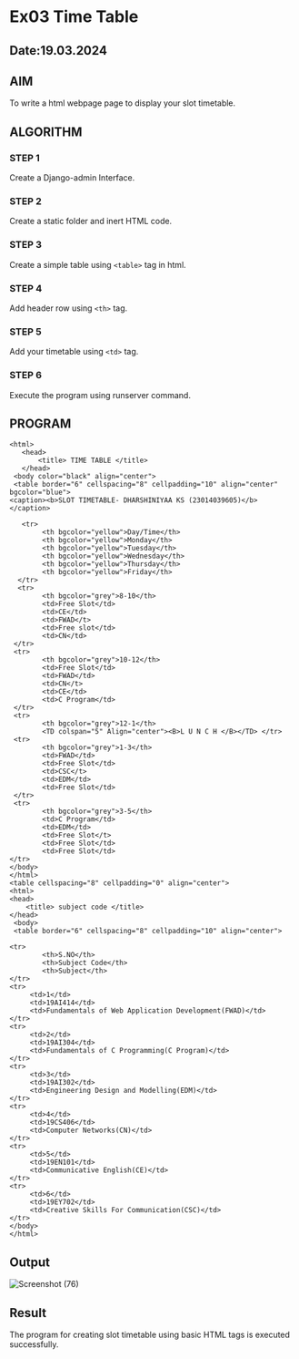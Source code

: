 # Ex03 Time Table
## Date:19.03.2024

## AIM
To write a html webpage page to display your slot timetable.

## ALGORITHM
### STEP 1
Create a Django-admin Interface.

### STEP 2
Create a static folder and inert HTML code.

### STEP 3
Create a simple table using ```<table>``` tag in html.

### STEP 4
Add header row using ```<th>``` tag.

### STEP 5
Add your timetable using ```<td>``` tag.

### STEP 6
Execute the program using runserver command.

## PROGRAM
```
<html>
   <head>
       <title> TIME TABLE </title>
   </head>
 <body color="black" align="center">
 <table border="6" cellspacing="8" cellpadding="10" align="center" bgcolor="blue">
<caption><b>SLOT TIMETABLE- DHARSHINIYAA KS (23014039605)</b></caption>

   <tr>
        <th bgcolor="yellow">Day/Time</th>
        <th bgcolor="yellow">Monday</th>
        <th bgcolor="yellow">Tuesday</th>
        <th bgcolor="yellow">Wednesday</th>
        <th bgcolor="yellow">Thursday</th>
        <th bgcolor="yellow">Friday</th>
  </tr>
  <tr>
        <th bgcolor="grey">8-10</th>
        <td>Free Slot</td>
        <td>CE</td>
        <td>FWAD</t>
        <td>Free slot</td>
        <td>CN</td>
 </tr>
 <tr>
        <th bgcolor="grey">10-12</th>
        <td>Free Slot</td>
        <td>FWAD</td>
        <td>CN</t>
        <td>CE</td>
        <td>C Program</td>
 </tr>
 <tr> 
        <th bgcolor="grey">12-1</th>
        <TD colspan="5" Align="center"><B>L U N C H </B></TD> </tr>
 <tr>
        <th bgcolor="grey">1-3</th>
        <td>FWAD</td>
        <td>Free Slot</td>
        <td>CSC</t>
        <td>EDM</td>
        <td>Free Slot</td>
 </tr>
 <tr>
        <th bgcolor="grey">3-5</th>
        <td>C Program</td>
        <td>EDM</td>
        <td>Free Slot</t>
        <td>Free Slot</td>
        <td>Free Slot</td>
</tr>
</body>
</html>
<table cellspacing="8" cellpadding="0" align="center">
<html>
<head>
    <title> subject code </title>
</head>
 <body>
 <table border="6" cellspacing="8" cellpadding="10" align="center">

<tr> 
        <th>S.NO</th>
        <th>Subject Code</th>
        <th>Subject</th>
</tr>        
<tr>
     <td>1</td>
     <td>19AI414</td>
     <td>Fundamentals of Web Application Development(FWAD)</td>
</tr>    
<tr>
     <td>2</td>
     <td>19AI304</td>
     <td>Fundamentals of C Programming(C Program)</td>
</tr> 
<tr>
     <td>3</td>
     <td>19AI302</td>
     <td>Engineering Design and Modelling(EDM)</td>
</tr>     
<tr>
     <td>4</td>
     <td>19CS406</td>
     <td>Computer Networks(CN)</td>
</tr>   
<tr>
     <td>5</td>
     <td>19EN101</td>
     <td>Communicative English(CE)</td>
</tr>  
<tr>
     <td>6</td>
     <td>19EY702</td>
     <td>Creative Skills For Communication(CSC)</td>
</tr>    
</body>
</html>
```
## Output
![Screenshot (76)](https://github.com/DHARSHINIYAA/slot/assets/149560172/7103d6b6-d8f7-4050-bdcf-dd0ad495a2cb)

## Result
The program for creating slot timetable using basic HTML tags is executed successfully.

